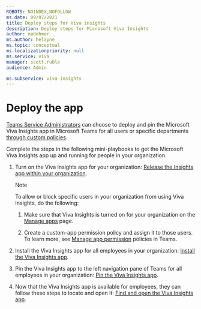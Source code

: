 ```yaml
---
ROBOTS: NOINDEX,NOFOLLOW
ms.date: 09/07/2021
title: Deploy steps for Viva insights
description: Deploy steps for Microsoft Viva Insights
author: madehmer
ms.author: helayne
ms.topic: conceptual
ms.localizationpriority: null 
ms.service: viva
manager: scott.ruble
audience: Admin

ms.subservice: viva-insights
---
```


# Deploy the app

[Teams Service Administrators](/microsoftteams/using-admin-roles#teams-roles-and-capabilities) can choose to deploy and pin the Microsoft Viva Insights app in Microsoft Teams for all users or specific departments [through custom policies](/microsoftteams/teams-app-setup-policies).

Complete the steps in the following mini-playbooks to get the Microsoft Viva Insights app up and running for people in your organization.

1. Turn on the Viva Insights app for your organization:
[Release the Insights app within your organization](https://download.microsoft.com/download/1/b/9/1b980a29-f166-4b72-8d8e-d1126f4028c7/Release-the-Insights-app.pdf).

   >[!Note]
   >To allow or block specific users in your organization from using Viva Insights, do the following:
   >
   >1. Make sure that Viva Insights is turned on for your organization on the [Manage apps](/microsoftteams/manage-apps) page.
   >
   >2. Create a custom-app permission policy and assign it to those users. To learn more, see [Manage app permission](/microsoftteams/manage-apps) policies in Teams.

2. Install the Viva Insights app for all employees in your organization: [Install the Viva Insights app](https://download.microsoft.com/download/a/3/2/a320eda7-0fa2-45ef-b62e-346af18406fe/Install-the-Insights-app.pdf).
3. Pin the Viva Insights app to the left navigation pane of Teams for all employees in your organization: [Pin the Viva Insights app](https://download.microsoft.com/download/5/d/f/5df6c702-58f2-4768-b8e5-26ffd2c78b80/Pin-the-Insights-app.pdf).
4. Now that the Viva Insights app is available for employees, they can follow these steps to locate and open it: [Find and open the Viva Insights app](https://download.microsoft.com/download/c/a/6/ca665366-e059-4977-8175-04461af196c1/Find-and-open-the-Insights-app.pdf).

